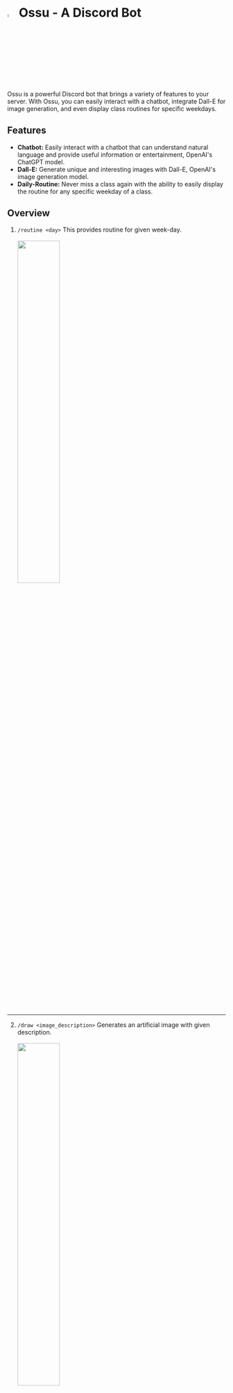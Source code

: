 # <img src="https://i.imgur.com/8Ik7O5d.png" width=4% height=4%> Ossu - A Discord Bot 


Ossu is a powerful Discord bot that brings a variety of features to your server. With Ossu, you can easily interact with a chatbot, 
integrate Dall-E for image generation, and even display class routines for specific weekdays.

## Features 
* **Chatbot:** Easily interact with a chatbot that can understand natural language and provide useful information or entertainment, OpenAI's ChatGPT model.
* **Dall-E:** Generate unique and interesting images with Dall-E, OpenAI's image generation model.
* **Daily-Routine:** Never miss a class again with the ability to easily display the routine for any specific weekday of a class.

## Overview

1. ``/routine <day>`` 
This provides routine for given week-day. <br><br> <img src="https://i.imgur.com/sA0DDXK.png" width=45% height=45%><br><br>
---
2. ``/draw <image_description>``
Generates an artificial image with given description. <br><br> <img src="https://i.imgur.com/Uat0HkS.png" width=45% height=45%>
---
3. ``Chatbot``
Replies to your queries. <br><br> <img src="https://i.imgur.com/oJ7MYhR.png" width=80%> <br> <img src="https://i.imgur.com/wLNJJwF.png" width=80% height=50%>
---

## Support
If you need help with Ossu or have any feedback, just reach out to me or open an issue on this repository.



